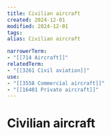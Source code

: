 ```yaml
---
title: Civilian aircraft
created: 2024-12-01
modified: 2024-12-01
tags: 
alias: Civilian aircraft

narrowerTerm:
- "[[714 Aircraft]]"
relatedTerm:
- "[[3261 Civil aviation]]"
use:
- "[[3558 Commercial aircraft]]"
- "[[16401 Private aircraft]]"
---
```

# Civilian aircraft
